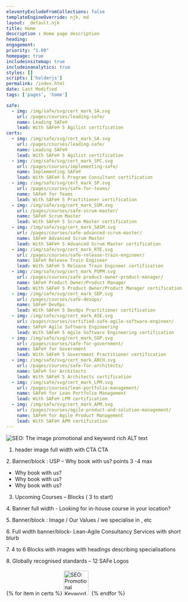 ```yaml
---
eleventyExcludeFromCollections: false
templateEngineOverride: njk, md
layout: _default.njk
title: Home
description : Home page description
heading:
engagement:
priority: "1.00"
homepage: true
includeinsitemap: true
includeinanalytics: true
styles: []
scripts: ['holderjs']
permalink: /index.html
date: Last Modified
tags: ['pages', 'home']

safe: 
  - img: /img/safe/svg/cert_mark_SA.svg
    url: /pages/courses/leading-safe/
    name: Leading SAFe®
    lead: With SAFe® 5 Agilist certification
certs: 
  - img: /img/safe/svg/cert_mark_SA.svg
    url: /pages/courses/leading-safe/
    name: Leading SAFe®
    lead: With SAFe® 5 Agilist certification
  - img: /img/safe/svg/cert_mark_SPC.svg
    url: /pages/courses/implementing-safe/
    name: Implementing SAFe®
    lead: With SAFe® 5 Program Consultant certification
  - img: /img/safe/svg/cert_mark_SP.svg
    url: /pages/courses/safe-for-teams/
    name: SAFe® for Teams
    lead: With SAFe® 5 Practitioner certification
  - img: /img/safe/svg/cert_mark_SSM.svg
    url: /pages/courses/safe-scrum-master/
    name: SAFe® Scrum Master
    lead: With SAFe® 5 Scrum Master certification
  - img: /img/safe/svg/cert_mark_SASM.svg
    url: /pages/courses/safe-advanced-scrum-master/
    name: SAFe® Advanced Scrum Master
    lead: With SAFe® 5 Advanced Scrum Master certification
  - img: /img/safe/svg/cert_mark_RTE.svg
    url: /pages/courses/safe-release-train-engineer/
    name: SAFe® Release Train Engineer
    lead: With SAFe® 5 Release Train Engineer certification
  - img: /img/safe/svg/cert_mark_POPM.svg
    url: /pages/courses/safe-product-owner-product-manager/
    name: SAFe® Product Owner/Product Manager
    lead: With SAFe® 5 Product Owner/Product Manager certification
  - img: /img/safe/svg/cert_mark_SDP.svg
    url: /pages/courses/safe-devops/
    name: SAFe® DevOps
    lead: With SAFe® 5 DevOps Practitioner certification
  - img: /img/safe/svg/cert_mark_ASE.svg
    url: /pages/courses/certified-safe-agile-software-engineer/
    name: SAFe® Agile Software Engineering
    lead: With SAFe® 5 Agile Software Engineering certification
  - img: /img/safe/svg/cert_mark_SGP.svg
    url: /pages/courses/safe-for-government/
    name: SAFe® for Government
    lead: With SAFe® 5 Government Practitioner certification
  - img: /img/safe/svg/cert_mark_ARCH.svg
    url: /pages/courses/safe-for-architects/
    name: SAFe® for Architects
    lead: With SAFe® 5 Architects certification
  - img: /img/safe/svg/cert_mark_LPM.svg
    url: /pages/courses/lean-portfolio-management/
    name: SAFe® for Lean Portfolio Management
    lead: With SAFe® LPM certification
  - img: /img/safe/svg/cert_mark_APM.svg
    url: /pages/courses/agile-product-and-solution-management/
    name: SAFe® for Agile Product Management
    lead: With SAFe® APM certification
---
```

<main>

<div class="default-grid">

<section class="default-breakout">

  <img class="full-bleed img-fluid" data-src="holder.js/1920x250?auto=yes&textmode=exact" alt="SEO: The image promotional and keyword rich ALT text">

  1. header image full width with CTA CTA

</section>

<section>

  <p>2. Banner/block : USP – Why book with us? points 3 -4 max</p>
  <ul>
  <li>Why book with us?</li>
  <li>Why book with us?</li>
  <li>Why book with us?</li>
  </ul>

</section>

<section>

  3. Upcoming Courses – Blocks ( 3 to start)

</section>

<section class="default-breakout">

  <p>4. Banner full width - Looking for in-house course in your location?</p>

</section>

<section>

  <p>5. Banner/block : Image  / Our Values / we specialise in , etc</p>

</section>
<section class="default-breakout">

  <p>6. Full width banner/block- Lean-Agile Consultancy Services with short blurb</p>

</section>
<section>

  <p>7. 4 to 6 Blocks with images with headings describing specialisations</p>

</section>
<section>

  <p>8. Globally recognised standards – 12 SAFe Logos </p>

  <div class="" style="margin: 0 auto;">
  {% for item in certs %}<img class="x-img-fluid" style="margin:0.25rem;width:66px;height:66px;" src="{{ item.img }}" alt="SEO: Promotional Keyword Rich ALT text">&nbsp;{% endfor %}
  </div>

</section>

</div>

</main>